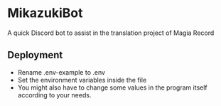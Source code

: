 # MikazukiBot
A quick Discord bot to assist in the translation project of Magia Record

## Deployment
* Rename .env-example to .env
* Set the environment variables inside the file
* You might also have to change some values in the program itself according to your needs.